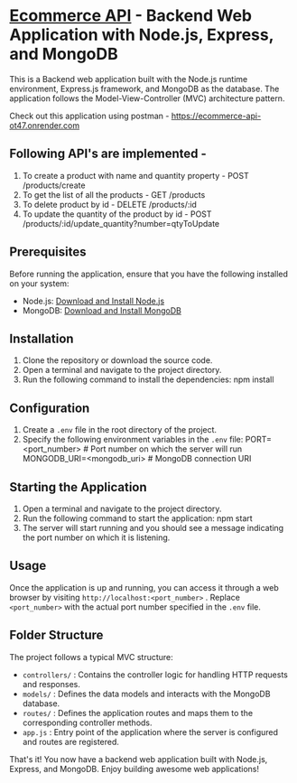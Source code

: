 # [Ecommerce API](https://ecommerce-api-ot47.onrender.com) - Backend Web Application with Node.js, Express, and MongoDB

This is a Backend web application built with the Node.js runtime environment, Express.js framework, and MongoDB as the database. The application follows the Model-View-Controller (MVC) architecture pattern. 

Check out this application using postman - https://ecommerce-api-ot47.onrender.com

## Following API's are implemented - 
1. To create a product with name and quantity property - POST /products/create
2. To get the list of all the products - GET /products
3. To delete product by id - DELETE /products/:id
4. To update the quantity of the product by id - POST /products/:id/update_quantity?number=qtyToUpdate

## Prerequisites
Before running the application, ensure that you have the following installed on your system:
- Node.js: [Download and Install Node.js](https://nodejs.org)
- MongoDB: [Download and Install MongoDB](https://www.mongodb.com/try/download/community)

## Installation
1. Clone the repository or download the source code.
2. Open a terminal and navigate to the project directory.
3. Run the following command to install the dependencies:
npm install
## Configuration
1. Create a  `.env`  file in the root directory of the project.
2. Specify the following environment variables in the  `.env`  file:
PORT=<port_number>            # Port number on which the server will run
MONGODB_URI=<mongodb_uri>     # MongoDB connection URI
## Starting the Application
1. Open a terminal and navigate to the project directory.
2. Run the following command to start the application:
npm start
3. The server will start running and you should see a message indicating the port number on which it is listening.

## Usage
Once the application is up and running, you can access it through a web browser by visiting  `http://localhost:<port_number>` . Replace  `<port_number>`  with the actual port number specified in the  `.env`  file.

## Folder Structure
The project follows a typical MVC structure:
-  `controllers/` : Contains the controller logic for handling HTTP requests and responses.
-  `models/` : Defines the data models and interacts with the MongoDB database.
-  `routes/` : Defines the application routes and maps them to the corresponding controller methods.
-  `app.js` : Entry point of the application where the server is configured and routes are registered.

That's it! You now have a backend web application built with Node.js, Express, and MongoDB. Enjoy building awesome web applications!